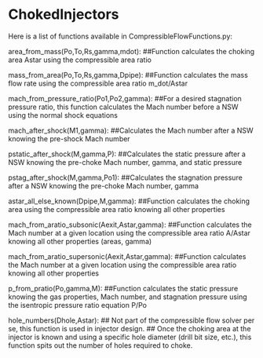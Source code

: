 # ChokedInjectors
Here is a list of functions available in CompressibleFlowFunctions.py:

area_from_mass(Po,To,Rs,gamma,mdot): 
    ##Function calculates the choking area Astar using the compressible area ratio

mass_from_area(Po,To,Rs,gamma,Dpipe): 
    ##Function calculates the mass flow rate using the compressible area ratio m_dot/Astar

mach_from_pressure_ratio(Po1,Po2,gamma):
    ##For a desired stagnation pressure ratio, this function calculates the Mach number before a NSW using the normal shock equations

mach_after_shock(M1,gamma):
    ##Calculates the Mach number after a NSW knowing the pre-shock Mach number

pstatic_after_shock(M,gamma,P):
    ##Calculates the static pressure after a NSW knowing the pre-choke Mach number, gamma, and static pressure

pstag_after_shock(M,gamma,Po1):
    ##Calculates the stagnation pressure after a NSW knowing the pre-choke Mach number, gamma

astar_all_else_known(Dpipe,M,gamma):
    ##Function calculates the choking area using the compressible area ratio knowing all other properties
    
mach_from_aratio_subsonic(Aexit,Astar,gamma):
    ##Function calculates the Mach number at a given location using the compressible area ratio A/Astar knowing all other properties (areas, gamma)

mach_from_aratio_supersonic(Aexit,Astar,gamma):
    ##Function calculates the Mach number at a given location using the compressible area ratio knowing all other properties

p_from_pratio(Po,gamma,M):
    ##Function calculates the static pressure knowing the gas properties, Mach number, and stagnation pressure using the isentropic pressure ratio equation P/Po

hole_numbers(Dhole,Astar):
    ## Not part of the compressible flow solver per se, this function is used in injector design. 
    ## Once the choking area at the injector is known and using a specific hole diameter (drill bit size, etc.), this function spits out the number of holes required to choke.
